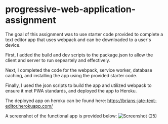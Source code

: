 # progressive-web-application-assignment

The goal of this assignment was to use starter code provided to complete a text editor app that uses webpack and can be downloaded to a user's device.

First, I added the build and dev scripts to the package.json to allow the client and server to run sepeartely and effectively.

Next, I completed the code for the webpack, service worker, database caching, and installing the app using the provided starter code.

Finally, I used the json scripts to build the app and utilized webpack to ensure it met PWA standards, and deployed the app to Heroku.

The deployed app on heroku can be found here: https://brians-jate-text-editor.herokuapp.com/

A screenshot of the functional app is provided below:
![Screenshot (25)](https://user-images.githubusercontent.com/107509704/202296022-ab9d3cd3-92c1-447c-9f7d-ed610f5327dc.png)